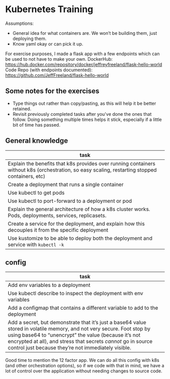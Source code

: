 # Kubernetes Training

Assumptions: 
- General idea for what containers are. We won’t be building them, just deploying them. 
- Know yaml okay or can pick it up. 

For exercise purposes, I made a flask app with a few endpoints which can be used to not have to make your own. 
DockerHub: https://hub.docker.com/repository/docker/jeffreyfreeland/flask-hello-world
Code Repo (with endpoints documented): https://github.com/JeffFreeland/flask-hello-world


## Some notes for the exercises
- Type things out rather than copy/pasting, as this will help it be better retained. 
- Revisit previously completed tasks after you've done the ones that follow. Doing something multiple times helps it stick, especially if a little bit of time has passed. 


## General knowledge
| task|
|--|
| Explain the benefits that k8s provides over running containers without k8s (orchestration, so easy scaling, restarting stopped containers, etc) |
| Create a deployment that runs a single container |
| Use kubectl to get pods |
| Use kubectl to port-forward to a deployment or pod |
| Explain the general architecture of how a k8s cluster works. Pods, deployments, services, replicasets. |
| Create a service for the deployment, and explain how this decouples it from the specific deployment |
| Use kustomize to be able to deploy both the deployment and service with `kubectl -k` |

## config

| task|
|--|
| Add env variables to a deployment |
| Use kubectl describe to inspect the deployment with env variables |
| Add a configmap that contains a different variable to add to the deployment |
| Add a secret, but demonstrate that it’s just a base64 value stored in volatile memory, and not very secure. Foot stop by using base64 to “unencrypt” the value (because it’s not encrypted at all), and stress that secrets *cannot* go in source control just because they’re not immediately visible. |

Good time to mention the 12 factor app. We can do all this config with k8s (and other orchestration options), so if we code with that in mind, we have a lot of control over the application without needing changes to source code. 
